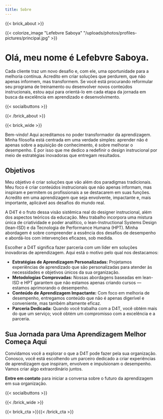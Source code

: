 ```yaml
---
title: Sobre
---
```

{{< brick_about >}}

{{< colorize_image "Lefebvre Saboya" "/uploads/photos/profiles-pictures/principal.jpg" >}}

# Olá, meu nome é Lefebvre Saboya.

Cada cliente traz um novo desafio e, com ele, uma oportunidade para a melhoria contínua. Acredito em criar soluções que perdurem, que não apenas informem, mas transformem. Se você está procurando reformular seu programa de treinamento ou desenvolver novos conteúdos instrucionais, estou aqui para orientá-lo em cada etapa da jornada em busca da excelência em aprendizado e desenvolvimento. 

{{< socialbuttons >}}

{{< /brick_about >}}

{{< brick_wide >}}

Bem-vindo! Aqui acreditamos no poder transformador da aprendizagem. Minha filosofia está centrada em uma verdade simples: aprender não é apenas sobre a aquisição de conhecimento, é sobre melhorar o desempenho. É por isso que me dedico a redefinir o design instrucional por meio de estratégias inovadoras que entregam resultados.

## **Objetivos**

Meu objetivo é criar soluções que vão além dos paradigmas tradicionais. Meu foco é criar conteúdos instrucionais que não apenas informam, mas inspiram e permitem os profissionais a se destacarem em suas funções. Acredito em uma aprendizagem que seja envolvente, impactante e, mais importante, aplicável aos desafios do mundo real.

A D4T é o fruto dessa visão sistêmica real do designer instrucional, além dos aspectos teóricos da educação. Meu trabalho incorpora uma mistura única de criatividade e poder analítico, o lean-Instructional Systems Design (lean-ISD) e da Tecnologia de Performance Humana (HPT). Minha abordagem é sobre compreender a essência dos desafios de desempenho e abordá-los com intervenções eficazes, sob medida.

Escolher a D4T significa fazer parceria com um líder em soluções inovadoras de aprendizagem. Aqui está o motivo pelo qual nos destacamos:

- **Estratégias de Aprendizagem Personalizadas:** Projetamos experiências de aprendizado que são personalizadas para atender às necessidades e objetivos únicos da sua organização.
- **Metodologias Comprovadas:** Nossas abordagens baseadas em lean-ISD e HPT garantem que não estamos apenas criando cursos — estamos aprimorando o desempenho.
- **Conteúdo de Aprendizagem Impactante:** Com foco em melhoria de desempenho, entregamos conteúdo que não é apenas digerível e conveniente, mas também altamente eficaz.
- **Parceria Dedicada:** Quando você trabalha com a D4T, você obtém mais do que um serviço; você obtém um compromisso com a excelência e a parceria.


## **Sua Jornada para Uma Aprendizagem Melhor Começa Aqui**

Convidamos você a explorar o que a D4T pode fazer pela sua organização. Conosco, você está escolhendo um parceiro dedicado a criar experiências de aprendizagem que inspiram, envolvem e impulsionam o desempenho. Vamos criar algo extraordinário juntos.

**Entre em contato** para iniciar a conversa sobre o futuro da aprendizagem em sua organização.

{{< socialbuttons >}}

{{< /brick_wide >}}

{{< brick_cta >}}{{< /brick_cta >}}
